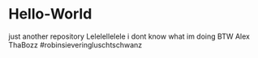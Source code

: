 # Hello-World
just another repository
Lelelellelele i dont know what im doing
BTW Alex ThaBozz
#robinsieveringluschtschwanz
